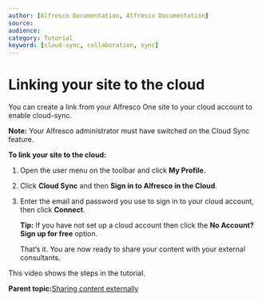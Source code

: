 ```yaml
---
author: [Alfresco Documentation, Alfresco Documentation]
source: 
audience: 
category: Tutorial
keyword: [cloud-sync, collaboration, sync]
---
```


# Linking your site to the cloud

You can create a link from your Alfresco One site to your cloud account to enable cloud-sync.

**Note:** Your Alfresco administrator must have switched on the Cloud Sync feature.

**To link your site to the cloud:**

1.  Open the user menu on the toolbar and click **My Profile**.

2.  Click **Cloud Sync** and then **Sign in to Alfresco in the Cloud**.

3.  Enter the email and password you use to sign in to your cloud account, then click **Connect**.

    **Tip:** If you have not set up a cloud account then click the **No Account? Sign up for free** option.

    That’s it. You are now ready to share your content with your external consultants.


This video shows the steps in the tutorial.

  

**Parent topic:**[Sharing content externally](../concepts/gs-sync-share.md)

